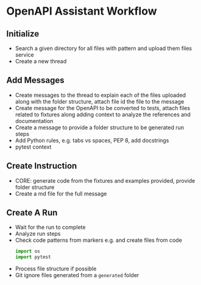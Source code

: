 # OpenAPI Assistant Workflow
## Initialize
- Search a given directory for all files with pattern and upload them files service
- Create a new thread

## Add Messages
- Create messages to the thread to explain each of the files uploaded along with the folder structure, attach file id
    the file to the message
- Create message for the OpenAPI to be converted to tests, attach files related to fixtures along adding context to
    analyze the references and documentation
- Create a message to provide a folder structure to be generated run steps
- Add Python rules, e.g. tabs vs spaces, PEP 8, add docstrings
- pytest context

## Create Instruction
- CORE: generate code from the fixtures and examples provided, provide folder structure
- Create a md file for the full message

## Create A Run
- Wait for the run to complete
- Analyze run steps
- Check code patterns from markers e.g. and create files from code
  ```python
  import os
  import pytest
  ```
- Process file structure if possible
- Git ignore files generated from a `generated` folder

